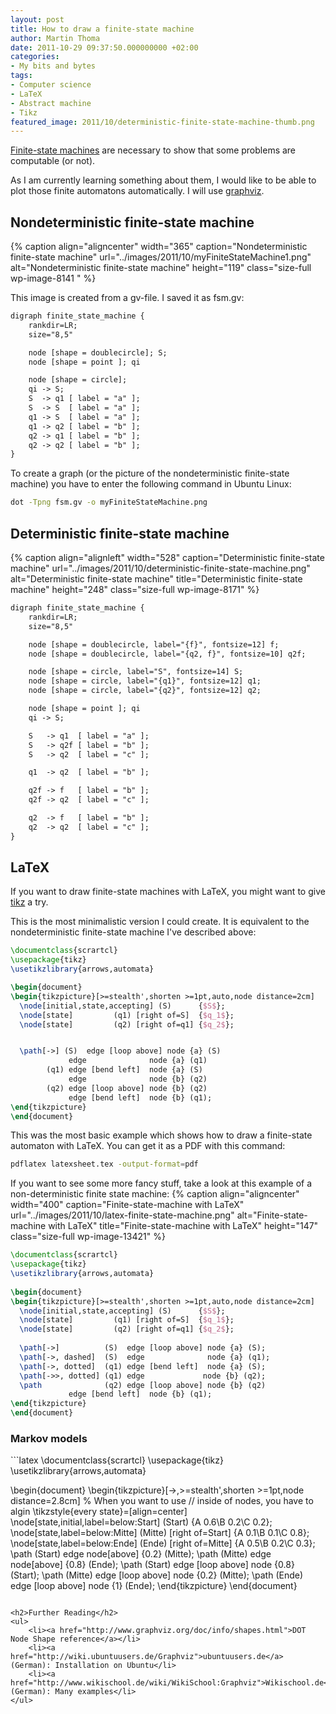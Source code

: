 ```yaml
---
layout: post
title: How to draw a finite-state machine
author: Martin Thoma
date: 2011-10-29 09:37:50.000000000 +02:00
categories:
- My bits and bytes
tags:
- Computer science
- LaTeX
- Abstract machine
- Tikz
featured_image: 2011/10/deterministic-finite-state-machine-thumb.png
---
```

<a href="http://en.wikipedia.org/wiki/Deterministic_finite-state_machine">Finite-state machines</a> are necessary to show that some problems are computable (or not).

As I am currently learning something about them, I would like to be able to plot those finite automatons automatically. I will use <a href="http://www.graphviz.org/">graphviz</a>.
<h2>Nondeterministic finite-state machine</h2>
{% caption align="aligncenter" width="365" caption="Nondeterministic finite-state machine" url="../images/2011/10/myFiniteStateMachine1.png" alt="Nondeterministic finite-state machine"  height="119" class="size-full wp-image-8141 "  %}

This image is created from a gv-file. I saved it as fsm.gv:

```latex
digraph finite_state_machine {
	rankdir=LR;
	size="8,5"

	node [shape = doublecircle]; S;
	node [shape = point ]; qi

	node [shape = circle];
	qi -> S;
	S  -> q1 [ label = "a" ];
	S  -> S  [ label = "a" ];
	q1 -> S  [ label = "a" ];
	q1 -> q2 [ label = "b" ];
	q2 -> q1 [ label = "b" ];
	q2 -> q2 [ label = "b" ];
}
```

To create a graph (or the picture of the nondeterministic finite-state machine) you have to enter the following command in Ubuntu Linux:

```bash
dot -Tpng fsm.gv -o myFiniteStateMachine.png
```

<h2>Deterministic finite-state machine</h2>
{% caption align="alignleft" width="528" caption="Deterministic finite-state machine" url="../images/2011/10/deterministic-finite-state-machine.png" alt="Deterministic finite-state machine" title="Deterministic finite-state machine" height="248" class="size-full wp-image-8171" %}

```latex
digraph finite_state_machine {
	rankdir=LR;
	size="8,5"

	node [shape = doublecircle, label="{f}", fontsize=12] f;
	node [shape = doublecircle, label="{q2, f}", fontsize=10] q2f;

	node [shape = circle, label="S", fontsize=14] S;
	node [shape = circle, label="{q1}", fontsize=12] q1;
	node [shape = circle, label="{q2}", fontsize=12] q2;

	node [shape = point ]; qi
	qi -> S;

	S   -> q1  [ label = "a" ];
	S   -> q2f [ label = "b" ];
	S   -> q2  [ label = "c" ];

	q1  -> q2  [ label = "b" ];

	q2f -> f   [ label = "b" ];
	q2f -> q2  [ label = "c" ];

	q2  -> f   [ label = "b" ];
	q2  -> q2  [ label = "c" ];
}
```

<h2>LaTeX</h2>
If you want to draw finite-state machines with LaTeX, you might want to give <a href="http://www.texample.net/tikz/examples/feature/automata-and-petri-nets/">tikz</a> a try.

This is the most minimalistic version I could create. It is equivalent to the nondeterministic finite-state machine I've described above:
```latex
\documentclass{scrartcl}
\usepackage{tikz}
\usetikzlibrary{arrows,automata}

\begin{document}
\begin{tikzpicture}[>=stealth',shorten >=1pt,auto,node distance=2cm]
  \node[initial,state,accepting] (S)      {$S$};
  \node[state]         (q1) [right of=S]  {$q_1$};
  \node[state]         (q2) [right of=q1] {$q_2$};


  \path[->] (S)  edge [loop above] node {a} (S)
             edge              node {a} (q1)
        (q1) edge [bend left]  node {a} (S)
             edge              node {b} (q2)
        (q2) edge [loop above] node {b} (q2)
             edge [bend left]  node {b} (q1);
\end{tikzpicture}
\end{document}
```

This was the most basic example which shows how to draw a finite-state automaton with LaTeX. You can get it as a PDF with this command:
```bash
pdflatex latexsheet.tex -output-format=pdf
```

If you want to see some more fancy stuff, take a look at this example of a non-deterministic finite state machine:
{% caption align="aligncenter" width="400" caption="Finite-state-machine with LaTeX" url="../images/2011/10/latex-finite-state-machine.png" alt="Finite-state-machine with LaTeX" title="Finite-state-machine with LaTeX" height="147" class="size-full wp-image-13421" %}
```latex
\documentclass{scrartcl}
\usepackage{tikz}
\usetikzlibrary{arrows,automata}
 
\begin{document}
\begin{tikzpicture}[>=stealth',shorten >=1pt,auto,node distance=2cm]
  \node[initial,state,accepting] (S)      {$S$};
  \node[state]         (q1) [right of=S]  {$q_1$};
  \node[state]         (q2) [right of=q1] {$q_2$};
 
  \path[->]          (S)  edge [loop above] node {a} (S);
  \path[->, dashed]  (S)  edge              node {a} (q1);
  \path[->, dotted]  (q1) edge [bend left]  node {a} (S);
  \path[->>, dotted] (q1) edge             node {b} (q2);
  \path              (q2) edge [loop above] node {b} (q2)
             edge [bend left]  node {b} (q1);
\end{tikzpicture}
\end{document}
```

<h3>Markov models</h3>
```latex
\documentclass{scrartcl}
\usepackage{tikz}
\usetikzlibrary{arrows,automata}

\begin{document}
\begin{tikzpicture}[->,>=stealth',shorten >=1pt,node distance=2.8cm]
    % When you want to use // inside of nodes, you have to algin
    \tikzstyle{every state}=[align=center]
    \node[state,initial,label=below:Start] (Start)
                                            {A 0.6\\B 0.2\\C 0.2};
    \node[state,label=below:Mitte] (Mitte) [right of=Start] 
                                            {A 0.1\\B 0.1\\C 0.8};
    \node[state,label=below:Ende] (Ende)   [right of=Mitte] 
                                            {A 0.5\\B 0.2\\C 0.3};
    \path (Start) edge               node[above] {0.2} (Mitte);
    \path (Mitte) edge               node[above] {0.8} (Ende);
    \path (Start) edge  [loop above] node        {0.8} (Start);
    \path (Mitte) edge  [loop above] node        {0.2} (Mitte);
    \path (Ende)  edge  [loop above] node        {1}  (Ende);
\end{tikzpicture}
\end{document}
```

<h2>Further Reading</h2>
<ul>
    <li><a href="http://www.graphviz.org/doc/info/shapes.html">DOT Node Shape reference</a></li>
    <li><a href="http://wiki.ubuntuusers.de/Graphviz">ubuntuusers.de</a> (German): Installation on Ubuntu</li>
    <li><a href="http://www.wikischool.de/wiki/WikiSchool:Graphviz">Wikischool.de</a> (German): Many examples</li>
</ul>
